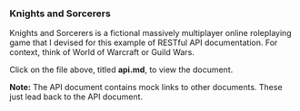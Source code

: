 
### Knights and Sorcerers

Knights and Sorcerers is a fictional massively multiplayer online roleplaying game that I devised for this example of RESTful API documentation. For context, think of World of Warcraft or Guild Wars.

Click on the file above, titled **api.md**, to view the document.

**Note:** The API document contains mock links to other documents. These just lead back to the API document.
